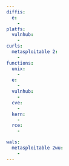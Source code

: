 ```yaml
---
diffis:
  e:
    -
platfs:
  vulnhub:
    -
curls:
  metasploitable 2:
    -
functions:
  unix:
    -
  e:
    -
  vulnhub:
    -
  cve:
    -
  kern:
    -
  rce:
    -

wals:
  metasploitable 2wu:
    -
---
```

